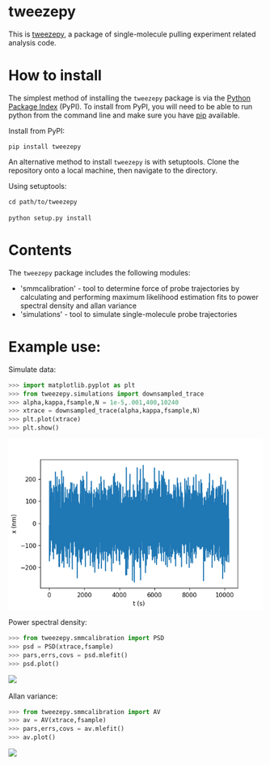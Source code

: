 # tweezepy
This is [tweezepy](https://github.com/ianlmorgan/tweezepy), a package of single-molecule pulling experiment related analysis code.

# How to install
The simplest method of installing the `tweezepy` package is via the [Python Package Index](https://packaging.python.org/glossary/#term-python-package-index-pypi) (PyPI). To install from PyPI, you will need to be able to run python from the command line and make sure you have [pip](https://packaging.python.org/key_projects/#pip) available.

Install from PyPI:

    pip install tweezepy
An alternative method to install `tweezepy` is with setuptools.  Clone the repository onto a local machine, then navigate to the directory.

Using setuptools:
    
    cd path/to/tweezepy

    python setup.py install
    
# Contents
The `tweezepy` package includes the following modules:
* 'smmcalibration' - tool to determine force of probe trajectories by calculating and performing maximum likelihood estimation fits to power spectral density and allan variance
* 'simulations' - tool to simulate single-molecule probe trajectories

# Example use:
Simulate data:
```python
>>> import matplotlib.pyplot as plt
>>> from tweezepy.simulations import downsampled_trace
>>> alpha,kappa,fsample,N = 1e-5,.001,400,10240
>>> xtrace = downsampled_trace(alpha,kappa,fsample,N)
>>> plt.plot(xtrace)
>>> plt.show()
```
<img src="examples/example_trace.png" width=600>

Power spectral density:
```python
>>> from tweezepy.smmcalibration import PSD
>>> psd = PSD(xtrace,fsample)
>>> pars,errs,covs = psd.mlefit()
>>> psd.plot()
```

<img src="examples/example1.png" width="600">

Allan variance:
```python
>>> from tweezepy.smmcalibration import AV
>>> av = AV(xtrace,fsample)
>>> pars,errs,covs = av.mlefit()
>>> av.plot()
```
<img src="examples/example2.png" width="600">

